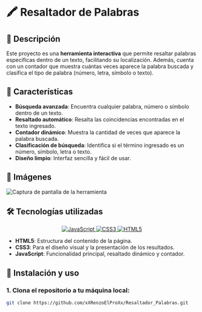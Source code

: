# 🖍️ Resaltador de Palabras

## 📖 Descripción
Este proyecto es una **herramienta interactiva** que permite resaltar palabras específicas dentro de un texto, facilitando su localización. Además, cuenta con un contador que muestra cuántas veces aparece la palabra buscada y clasifica el tipo de palabra (número, letra, símbolo o texto).

## 🌟 Características
- **Búsqueda avanzada**: Encuentra cualquier palabra, número o símbolo dentro de un texto.
- **Resaltado automático**: Resalta las coincidencias encontradas en el texto ingresado.
- **Contador dinámico**: Muestra la cantidad de veces que aparece la palabra buscada.
- **Clasificación de búsqueda**: Identifica si el término ingresado es un número, símbolo, letra o texto.
- **Diseño limpio**: Interfaz sencilla y fácil de usar.

## 📸 Imágenes
![Captura de pantalla de la herramienta](./screenshot-highlight.jpeg)

## 🛠️ Tecnologías utilizadas
<p align="center">
  <a href="https://developer.mozilla.org/es/docs/Web/JavaScript" target="_blank">
    <img src="https://img.shields.io/badge/JavaScript-F7DF1E?style=for-the-badge&logo=javascript&logoColor=black" alt="JavaScript"/>
  </a>
  <a href="https://developer.mozilla.org/es/docs/Web/CSS" target="_blank">
    <img src="https://img.shields.io/badge/CSS3-1572B6?style=for-the-badge&logo=css3&logoColor=white" alt="CSS3"/>
  </a>
  <a href="https://developer.mozilla.org/es/docs/HTML/HTML5" target="_blank">
    <img src="https://img.shields.io/badge/HTML5-E34F26?style=for-the-badge&logo=html5&logoColor=white" alt="HTML5"/>
  </a>
</p>

- **HTML5**: Estructura del contenido de la página.
- **CSS3**: Para el diseño visual y la presentación de los resultados.
- **JavaScript**: Funcionalidad principal, resaltado dinámico y contador.

## 🚀 Instalación y uso
### 1. Clona el repositorio a tu máquina local:
```bash
git clone https://github.com/xXRenzoElProXx/Resaltador_Palabras.git
